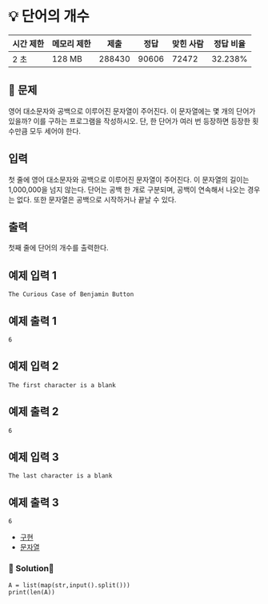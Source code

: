 # 💡 단어의 개수

> 

| 시간 제한 | 메모리 제한 | 제출     | 정답    | 맞힌 사람 | 정답 비율   |
| ----- | ------ | ------ | ----- | ----- | ------- |
| 2 초   | 128 MB | 288430 | 90606 | 72472 | 32.238% |

## 📃 문제

영어 대소문자와 공백으로 이루어진 문자열이 주어진다. 이 문자열에는 몇 개의 단어가 있을까? 이를 구하는 프로그램을 작성하시오. 단, 한 단어가 여러 번 등장하면 등장한 횟수만큼 모두 세어야 한다.

## 입력

첫 줄에 영어 대소문자와 공백으로 이루어진 문자열이 주어진다. 이 문자열의 길이는 1,000,000을 넘지 않는다. 단어는 공백 한 개로 구분되며, 공백이 연속해서 나오는 경우는 없다. 또한 문자열은 공백으로 시작하거나 끝날 수 있다.

## 출력

첫째 줄에 단어의 개수를 출력한다.

## 예제 입력 1

```
The Curious Case of Benjamin Button
```

## 예제 출력 1

```
6
```

## 예제 입력 2

```
The first character is a blank
```

## 예제 출력 2

```
6
```

## 예제 입력 3

```
The last character is a blank
```

## 예제 출력 3

```
6
```

- [구현](https://www.acmicpc.net/problem/tag/102)
- [문자열](https://www.acmicpc.net/problem/tag/158)

### 🔑 Solution🔑

```
A = list(map(str,input().split()))
print(len(A))
```
